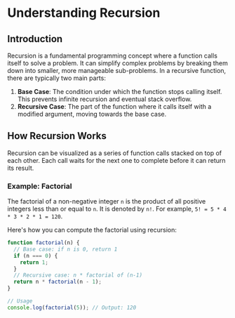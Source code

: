 # Understanding Recursion

## Introduction

Recursion is a fundamental programming concept where a function calls itself to solve a problem. It can simplify complex problems by breaking them down into smaller, more manageable sub-problems. In a recursive function, there are typically two main parts:

1. **Base Case**: The condition under which the function stops calling itself. This prevents infinite recursion and eventual stack overflow.
2. **Recursive Case**: The part of the function where it calls itself with a modified argument, moving towards the base case.

## How Recursion Works

Recursion can be visualized as a series of function calls stacked on top of each other. Each call waits for the next one to complete before it can return its result.

### Example: Factorial

The factorial of a non-negative integer `n` is the product of all positive integers less than or equal to `n`. It is denoted by `n!`. For example, `5! = 5 * 4 * 3 * 2 * 1 = 120`.

Here's how you can compute the factorial using recursion:

```javascript
function factorial(n) {
  // Base case: if n is 0, return 1
  if (n === 0) {
    return 1;
  }
  // Recursive case: n * factorial of (n-1)
  return n * factorial(n - 1);
}

// Usage
console.log(factorial(5)); // Output: 120
```
